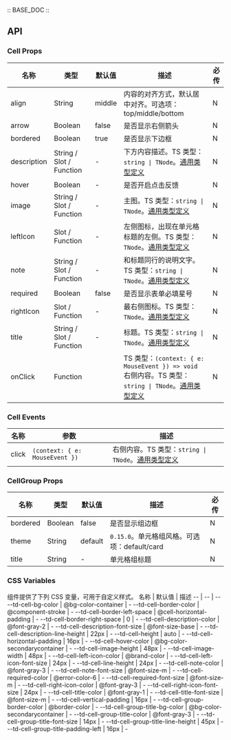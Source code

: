 :: BASE_DOC ::

## API

### Cell Props

名称 | 类型 | 默认值 | 描述 | 必传
-- | -- | -- | -- | --
align | String | middle | 内容的对齐方式，默认居中对齐。可选项：top/middle/bottom | N
arrow | Boolean | false | 是否显示右侧箭头 | N
bordered | Boolean | true | 是否显示下边框 | N
description | String / Slot / Function | - | 下方内容描述。TS 类型：`string \| TNode`。[通用类型定义](https://github.com/Tencent/tdesign-mobile-vue/blob/develop/src/common.ts) | N
hover | Boolean | - | 是否开启点击反馈 | N
image | String / Slot / Function | - | 主图。TS 类型：`string \| TNode`。[通用类型定义](https://github.com/Tencent/tdesign-mobile-vue/blob/develop/src/common.ts) | N
leftIcon | Slot / Function | - | 左侧图标，出现在单元格标题的左侧。TS 类型：`TNode`。[通用类型定义](https://github.com/Tencent/tdesign-mobile-vue/blob/develop/src/common.ts) | N
note | String / Slot / Function | - | 和标题同行的说明文字。TS 类型：`string \| TNode`。[通用类型定义](https://github.com/Tencent/tdesign-mobile-vue/blob/develop/src/common.ts) | N
required | Boolean | false | 是否显示表单必填星号 | N
rightIcon | Slot / Function | - | 最右侧图标。TS 类型：`TNode`。[通用类型定义](https://github.com/Tencent/tdesign-mobile-vue/blob/develop/src/common.ts) | N
title | String / Slot / Function | - | 标题。TS 类型：`string \| TNode`。[通用类型定义](https://github.com/Tencent/tdesign-mobile-vue/blob/develop/src/common.ts) | N
onClick | Function |  | TS 类型：`(context: { e: MouseEvent }) => void`<br/>右侧内容。TS 类型：`string \| TNode`。[通用类型定义](https://github.com/Tencent/tdesign-mobile-vue/blob/develop/src/common.ts) | N

### Cell Events

名称 | 参数 | 描述
-- | -- | --
click | `(context: { e: MouseEvent })` | 右侧内容。TS 类型：`string \| TNode`。[通用类型定义](https://github.com/Tencent/tdesign-mobile-vue/blob/develop/src/common.ts)


### CellGroup Props

名称 | 类型 | 默认值 | 描述 | 必传
-- | -- | -- | -- | --
bordered | Boolean | false | 是否显示组边框 | N
theme | String | default | `0.15.0`。单元格组风格。可选项：default/card | N
title | String | - | 单元格组标题 | N

### CSS Variables

组件提供了下列 CSS 变量，可用于自定义样式。
名称 | 默认值 | 描述 
-- | -- | --
--td-cell-bg-color | @bg-color-container | - 
--td-cell-border-color | @component-stroke | - 
--td-cell-border-left-space | @cell-horizontal-padding | - 
--td-cell-border-right-space | 0 | - 
--td-cell-description-color | @font-gray-2 | - 
--td-cell-description-font-size | @font-size-base | - 
--td-cell-description-line-height | 22px | - 
--td-cell-height | auto | - 
--td-cell-horizontal-padding | 16px | - 
--td-cell-hover-color | @bg-color-secondarycontainer | - 
--td-cell-image-height | 48px | - 
--td-cell-image-width | 48px | - 
--td-cell-left-icon-color | @brand-color | - 
--td-cell-left-icon-font-size | 24px | - 
--td-cell-line-height | 24px | - 
--td-cell-note-color | @font-gray-3 | - 
--td-cell-note-font-size | @font-size-m | - 
--td-cell-required-color | @error-color-6 | - 
--td-cell-required-font-size | @font-size-m | - 
--td-cell-right-icon-color | @font-gray-3 | - 
--td-cell-right-icon-font-size | 24px | - 
--td-cell-title-color | @font-gray-1 | - 
--td-cell-title-font-size | @font-size-m | - 
--td-cell-vertical-padding | 16px | - 
--td-cell-group-border-color | @border-color | - 
--td-cell-group-title-bg-color | @bg-color-secondarycontainer | - 
--td-cell-group-title-color | @font-gray-3 | - 
--td-cell-group-title-font-size | 14px | - 
--td-cell-group-title-line-height | 45px | - 
--td-cell-group-title-padding-left | 16px | -